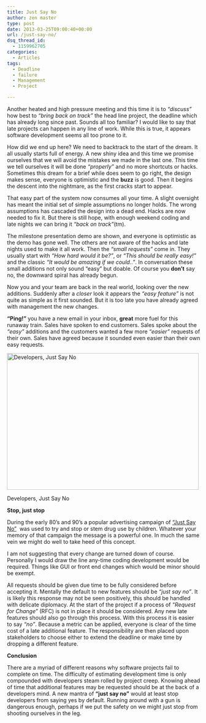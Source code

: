 ```yaml
---
title: Just Say No
author: zen master
type: post
date: 2013-03-25T09:00:40+00:00
url: /just-say-no/
dsq_thread_id:
  - 1159962705
categories:
  - Articles
tags:
  - Deadline
  - failure
  - Management
  - Project

---
```

Another heated and high pressure meeting and this time it is to _“discuss”_ how best to _“bring back on track”_ the head line project, the deadline which has already long since past. Sounds all too familiar? I would like to say that late projects can happen in any line of work. While this is true, it appears software development seems all too prone to it.

How did we end up here? We need to backtrack to the start of the dream. It all usually starts full of energy. A new shiny idea and this time we promise ourselves that we will avoid the mistakes we made in the last one. This time we tell ourselves it will be done _“properly”_ and no more shortcuts or hacks. Sometimes this dream for a brief while does seem to go right, the design makes sense, everyone is optimistic and the **buzz** is good. Then it begins the descent into the nightmare, as the first cracks start to appear.

That easy part of the system now consumes all your time. A slight oversight has meant the initial set of simple assumptions no longer holds. The wrong assumptions has cascaded the design into a dead end. Hacks are now needed to fix it. But there is still hope, with enough weekend coding and late nights we can bring it _“back on track”_(tm).

The milestone presentation demo are shown, and everyone is optimistic as the demo has gone well. The others are not aware of the hacks and late nights used to make it all work. Then the _“small requests”_ come in. They usually start with _“How hard would it be?”_, or _“This should be really easy!”_ and the classic _“It would be amazing if we could..”_. In conversation these small additions not only sound “easy” but doable. Of course you **don’t** say no, the downward spiral has already begun.

Now you and your team are back in the real world, looking over the new additions. Suddenly after a _closer_ look it appears the _“easy feature”_ is not quite as simple as it first sounded. But it is too late you have already agreed with management the new changes.

**“Ping!”** you have a new email in your inbox, **great** more fuel for this runaway train. Sales have spoken to end customers. Sales spoke about the _“easy”_ additions and the customers wanted a few more _“easier”_ requests of their own. Sales have agreed because it sounded even easier than their own easy requests.

<div class="wp-caption aligncenter" style="width: 510px">
  <img alt="Developers, Just Say No" src="http://i.imgur.com/GNs9uoq.jpg" width="500" height="356" />
  
  <p class="wp-caption-text">
    Developers, Just Say No
  </p>
</div>

**Stop, just stop**

During the early 80’s and 90’s a popular advertising campaign of  [“Just Say No”][1]  was used to try and stop or stem drug use by children. Whatever your memory of that campaign the message is a powerful one. In much the same vein we might do well to take heed of this concept.

I am not suggesting that every change are turned down of course. Personally I would draw the line any-time coding development would be required. Things like GUI or front end changes which would be minor should be exempt.

All requests should be given due time to be fully considered before accepting it. Mentally the default to new features should be _“just say no”_. It is likely this response may not be seen positively, this should be handled with delicate diplomacy. At the start of the project if a process of _“Request for Change”_ (RFC) is not in place it should be considered. Any new late features should also go through this process. With this process it is easier to say _“no”_. Because a metric can be applied, everyone is clear of the time cost of a late additional feature. The responsibility are then placed upon stakeholders to choose either to extend the deadline or make time by dropping a different feature.

**Conclusion**

There are a myriad of different reasons why software projects fail to complete on time. The difficulty of estimating development time is only compounded with developers steam rolled by project creep. Knowing ahead of time that additional features may be requested should be at the back of a developers mind. A new mantra of **“just say no”** would at least stop developers from saying yes by default. Running around with a gun is dangerous enough, perhaps if we put the safety on we might just stop from shooting ourselves in the leg.

 [1]: http://en.wikipedia.org/wiki/Just_Say_No